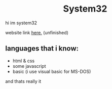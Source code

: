 <h1 align="center">System32</h1>

hi im system32

website link [here.](https://system32149.github.io) (unfinished)

<h2>languages that i know:</h2>
<ul>
 <li>html & css</li>
 <li>some javascript</li>
 <li>basic (i use visual basic for MS-DOS)</li>
</ul> 

and thats really it